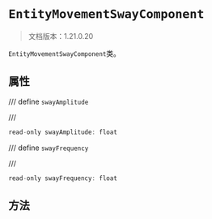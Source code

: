 # `EntityMovementSwayComponent`

> 文档版本：1.21.0.20

`EntityMovementSwayComponent`类。

## 属性

/// define
`swayAmplitude`


///

```js
read-only swayAmplitude: float
```


/// define
`swayFrequency`


///

```js
read-only swayFrequency: float
```


## 方法

